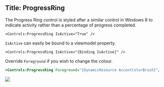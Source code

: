 Title: ProgressRing
---

The Progress Ring control is styled after a similar control in Windows 8 to indicate activity rather than a percentage of progress completed.

`<Controls:ProgressRing IsActive="True" />`

`IsActive` can easily be bound to a viewmodel property.

`<Controls:ProgressRing IsActive="{Binding IsActive}" />`

Override `Foreground` if you wish to change the colour.

```xml
<Controls:ProgressRing Foreground="{DynamicResource AccentColorBrush}"/>
```

![]({{site.baseurl}}/images/progress_ring.gif)
